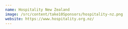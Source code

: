 ```yaml
---
name: Hospitality New Zealand
image: /src/content/take10Sponsors/hospitality-nz.png
website: https://www.hospitality.org.nz/
---
```

